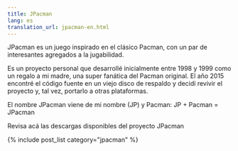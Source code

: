 ```yaml
---
title: JPacman
lang: es
translation_url: jpacman-en.html
---
```


JPacman es un juego inspirado en el clásico Pacman, con un par de interesantes agregados a la jugabilidad.

Es un proyecto personal que desarrollé inicialmente entre 1998 y 1999 como un regalo a mi madre, una super fanática del Pacman original. El año 2015 encontré el código fuente en un viejo disco de respaldo y decidí revivir el proyecto y, tal vez, portarlo a otras plataformas.

El nombre JPacman viene de mi nombre (JP) y Pacman: JP + Pacman = JPacman

Revisa acá las descargas disponibles del proyecto JPacman

{% include post_list category="jpacman" %}
